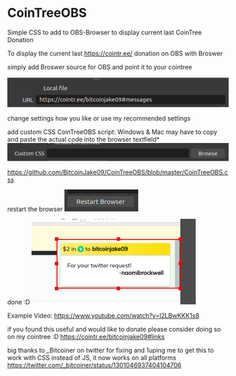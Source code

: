 # CoinTreeOBS
Simple CSS to add to OBS-Browser to display current last CoinTree Donation

To display the current last https://cointr.ee/ donation on OBS with Broswer

simply add Broswer source for OBS and point it to your cointree

![add to sources](https://github.com/BitcoinJake09/CoinTreeOBS/blob/master/DocPics/LinuxBrowser-Sources.png?width=400&height=225)


change settings how you like or use my recommended settings

add custom CSS CoinTreeOBS script: Windows & Mac may have to copy and paste the actual code into the browser textfield*
![settings](https://github.com/BitcoinJake09/CoinTreeOBS/blob/master/DocPics/LinuxBrowser-Settings.png?width=400&height=225)

https://github.com/BitcoinJake09/CoinTreeOBS/blob/master/CoinTreeOBS.css

restart the browser
![restart](https://github.com/BitcoinJake09/CoinTreeOBS/blob/master/DocPics/LinuxBrowser-Restart.png?width=400&height=225)


done :D
![done](https://github.com/BitcoinJake09/CoinTreeOBS/blob/master/DocPics/LinuxBrowser-Dono.png?width=400&height=225)


Example Video: https://www.youtube.com/watch?v=l2LBwKKK1s8


if you found this useful and would like to donate please consider doing so on my cointree :D
https://cointr.ee/bitcoinjake09#links

big thanks to _Bitcoiner on twitter for fixing and 1uping me to get this to work with CSS instead of JS, it now works on all platforms
https://twitter.com/_bitcoiner/status/1301046937404104706
